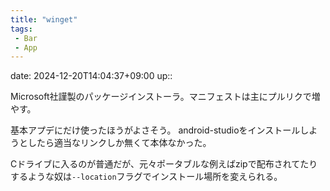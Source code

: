 ```yaml
---
title: "winget"
tags:
 - Bar
 - App
---
```


date: 2024-12-20T14:04:37+09:00
up::

Microsoft社謹製のパッケージインストーラ。マニフェストは主にプルリクで増やす。

基本アプデにだけ使ったほうがよさそう。
android-studioをインストールしようとしたら適当なリンクしか無くて本体なかった。

Cドライブに入るのが普通だが、元々ポータブルな例えばzipで配布されてたりするような奴は`--location`フラグでインストール場所を変えられる。